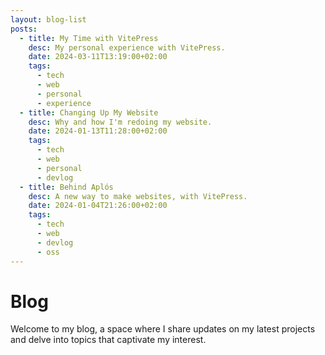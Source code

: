 ```yaml
---
layout: blog-list
posts:
  - title: My Time with VitePress
    desc: My personal experience with VitePress.
    date: 2024-03-11T13:19:00+02:00
    tags:
      - tech
      - web
      - personal
      - experience
  - title: Changing Up My Website 
    desc: Why and how I'm redoing my website.
    date: 2024-01-13T11:28:00+02:00
    tags:
      - tech
      - web
      - personal
      - devlog
  - title: Behind Aplós
    desc: A new way to make websites, with VitePress.
    date: 2024-01-04T21:26:00+02:00
    tags:
      - tech
      - web
      - devlog
      - oss
---
```


# Blog

Welcome to my blog, a space where I share updates on my latest projects and delve into topics that captivate my interest.
